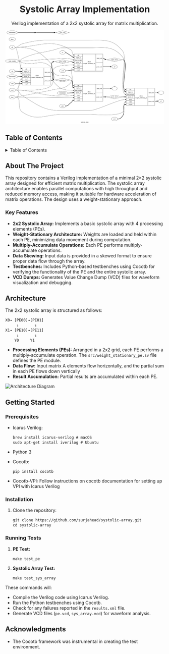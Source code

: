 <h1 align="center">Systolic Array Implementation</h1>

  <p align="center">
    Verilog implementation of a 2x2 systolic array for matrix multiplication.
  </p>
</div>

<!-- REMOVE THIS IF YOU DON'T HAVE A DEMO -->
<!-- TIP: You can alternatively directly upload a video up to 100MB by dropping it in while editing the README on GitHub. This displays a video player directly on GitHub instead of making it so that you have to click an image/link -->
<div align="center">
  <a href="img/systolic_array.png">
    <img src="img/systolic_array.png" alt="synthesized logic gate diagram of the systolic array">
  </a>
</div>

## Table of Contents

<details>
  <summary>Table of Contents</summary>
  <ol>
    <li>
      <a href="#about-the-project">About The Project</a>
      <ul>
        <li><a href="#key-features">Key Features</a></li>
      </ul>
    </li>
    <li><a href="#architecture">Architecture</a></li>
    <li>
      <a href="#getting-started">Getting Started</a>
      <ul>
        <li><a href="#prerequisites">Prerequisites</a></li>
        <li><a href="#installation">Installation</a></li>
        <li><a href="#running-tests">Running Tests</a></li>
      </ul>
    </li>
    <li><a href="#acknowledgments">Acknowledgments</a></li>
  </ol>
</details>

## About The Project

This repository contains a Verilog implementation of a minimal 2×2 systolic array designed for efficient matrix multiplication. The systolic array architecture enables parallel computations with high throughput and reduced memory access, making it suitable for hardware acceleration of matrix operations. The design uses a weight-stationary approach.

### Key Features

- **2x2 Systolic Array:** Implements a basic systolic array with 4 processing elements (PEs).
- **Weight-Stationary Architecture:** Weights are loaded and held within each PE, minimizing data movement during computation.
- **Multiply-Accumulate Operations:** Each PE performs multiply-accumulate operations.
- **Data Skewing:** Input data is provided in a skewed format to ensure proper data flow through the array.
- **Testbenches:** Includes Python-based testbenches using Cocotb for verifying the functionality of the PE and the entire systolic array.
- **VCD Dumps:** Generates Value Change Dump (VCD) files for waveform visualization and debugging.

## Architecture

The 2x2 systolic array is structured as follows:

```
X0→ [PE00]→[PE01]
     ↓       ↓
X1→ [PE10]→[PE11]
     ↓       ↓
    Y0     Y1
```

- **Processing Elements (PEs):** Arranged in a 2x2 grid, each PE performs a multiply-accumulate operation. The `src/weight_stationary_pe.sv` file defines the PE module.
- **Data Flow:** Input matrix A elements flow horizontally, and the partial sum in each PE flows down vertically
- **Result Accumulation:** Partial results are accumulated within each PE.

![Architecture Diagram](https://github.com/user-attachments/assets/721b7fb3-e480-4809-9023-fd48b82b1f8c)

## Getting Started

### Prerequisites

- Icarus Verilog:

  ```
  brew install icarus-verilog # macOS
  sudo apt-get install iverilog # Ubuntu
  ```

- Python 3
- Cocotb:
  ```
  pip install cocotb
  ```
- Cocotb-VPI: Follow instructions on cocotb documentation for setting up VPI with Icarus Verilog

### Installation

1. Clone the repository:
   ```
   git clone https://github.com/surjahead/systolic-array.git
   cd systolic-array
   ```

### Running Tests

1.  **PE Test:**

    ```
    make test_pe
    ```

2.  **Systolic Array Test:**

    ```
    make test_sys_array
    ```

These commands will:

- Compile the Verilog code using Icarus Verilog.
- Run the Python testbenches using Cocotb.
- Check for any failures reported in the `results.xml` file.
- Generate VCD files (`pe.vcd`, `sys_array.vcd`) for waveform analysis.

## Acknowledgments

- The Cocotb framework was instrumental in creating the test environment.
